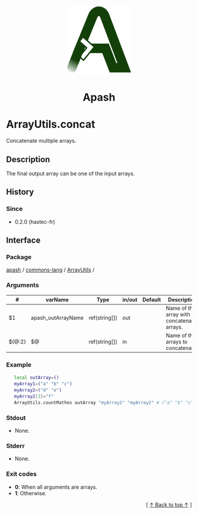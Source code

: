 
<div align='center' id='apash-top'>
  <a href='https://github.com/hastec-fr/apash'>
    <img alt='apash-logo' src='../../../../../../assets/apash-logo.svg'/>
  </a>

  # Apash
</div>


# ArrayUtils.concat
Concatenate multiple arrays.
## Description
   The final output array can be one of the input arrays.
 
## History
### Since
  * 0.2.0 (hastec-fr)

## Interface
### Package
<!-- apash.packageBegin -->
[apash](../../../apash.md) / [commons-lang](../../commons-lang.md) / [ArrayUtils](../ArrayUtils.md) / 
<!-- apash.packageEnd -->

### Arguments
 | #      | varName            | Type          | in/out   | Default    | Description                          |
 |--------|--------------------|---------------|----------|------------|--------------------------------------|
 | $1     | apash_outArrayName | ref(string[]) | out      |            | Name of the array with concatenated arrays. |
 | ${@:2} | $@                 | ref(string[]) | in       |            | Name of the arrays to concatenate.          |

### Example
 ```bash
    local outArray=()
    myArray1=("a" "b" "c")
    myArray2=("d" "e")
    myArray2[3]="f"
    ArrayUtils.countMathes outArray "myArray1" "myArray2" # ("a" "b" "c" "d" "e" "" "f")
 ```

### Stdout
  * None.
### Stderr
  * None.

### Exit codes
  * **0**: When all arguments are arrays.
  * **1**: Otherwise.

  <div align='right'>[ <a href='#apash-top'>↑ Back to top ↑</a> ]</div>

